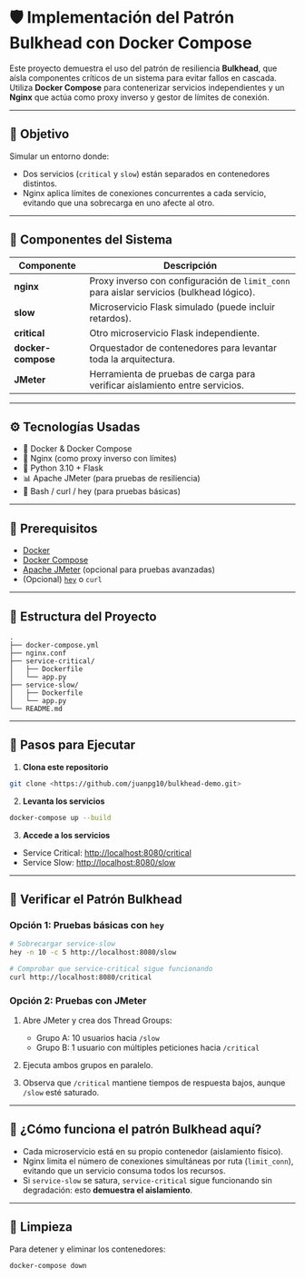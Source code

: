 # 🛡️ Implementación del Patrón Bulkhead con Docker Compose

Este proyecto demuestra el uso del patrón de resiliencia **Bulkhead**, que aísla componentes críticos de un sistema para evitar fallos en cascada. Utiliza **Docker Compose** para contenerizar servicios independientes y un **Nginx** que actúa como proxy inverso y gestor de límites de conexión.

---

## 📌 Objetivo

Simular un entorno donde:
- Dos servicios (`critical` y `slow`) están separados en contenedores distintos.
- Nginx aplica límites de conexiones concurrentes a cada servicio, evitando que una sobrecarga en uno afecte al otro.

---

## 🧱 Componentes del Sistema

| Componente   | Descripción |
|--------------|-------------|
| **nginx**    | Proxy inverso con configuración de `limit_conn` para aislar servicios (bulkhead lógico). |
| **slow**| Microservicio Flask simulado (puede incluir retardos). |
| **critical**| Otro microservicio Flask independiente. |
| **docker-compose** | Orquestador de contenedores para levantar toda la arquitectura. |
| **JMeter**   | Herramienta de pruebas de carga para verificar aislamiento entre servicios. |

---

## ⚙️ Tecnologías Usadas

- 🐳 Docker & Docker Compose
- 🔧 Nginx (como proxy inverso con límites)
- 🐍 Python 3.10 + Flask
- 📊 Apache JMeter (para pruebas de resiliencia)
- 📝 Bash / curl / hey (para pruebas básicas)

---

## 🚀 Prerequisitos

- [Docker](https://docs.docker.com/get-docker/)
- [Docker Compose](https://docs.docker.com/compose/install/)
- [Apache JMeter](https://jmeter.apache.org/download_jmeter.cgi) (opcional para pruebas avanzadas)
- (Opcional) [`hey`](https://github.com/rakyll/hey) o `curl`

---

## 📂 Estructura del Proyecto

```
.
├── docker-compose.yml
├── nginx.conf
├── service-critical/
│   ├── Dockerfile
│   └── app.py
├── service-slow/
│   ├── Dockerfile
│   └── app.py
└── README.md
```

---

## 🔧 Pasos para Ejecutar

1. **Clona este repositorio**  
```bash
git clone <https://github.com/juanpg10/bulkhead-demo.git>
```

2. **Levanta los servicios**  
```bash
docker-compose up --build
```

3. **Accede a los servicios**  
- Service Critical: [http://localhost:8080/critical](http://localhost:8080/critical)
- Service Slow: [http://localhost:8080/slow](http://localhost:8080/slow)

---

## 🧪 Verificar el Patrón Bulkhead

### Opción 1: Pruebas básicas con `hey`
```bash
# Sobrecargar service-slow
hey -n 10 -c 5 http://localhost:8080/slow

# Comprobar que service-critical sigue funcionando
curl http://localhost:8080/critical
```

### Opción 2: Pruebas con JMeter
1. Abre JMeter y crea dos Thread Groups:
   - Grupo A: 10 usuarios hacia `/slow`
   - Grupo B: 1 usuario con múltiples peticiones hacia `/critical`

2. Ejecuta ambos grupos en paralelo.

3. Observa que `/critical` mantiene tiempos de respuesta bajos, aunque `/slow` esté saturado.

---

## 🧠 ¿Cómo funciona el patrón Bulkhead aquí?

- Cada microservicio está en su propio contenedor (aislamiento físico).
- Nginx limita el número de conexiones simultáneas por ruta (`limit_conn`), evitando que un servicio consuma todos los recursos.
- Si `service-slow` se satura, `service-critical` sigue funcionando sin degradación: esto **demuestra el aislamiento**.

---

## 🧼 Limpieza

Para detener y eliminar los contenedores:
```bash
docker-compose down
```
